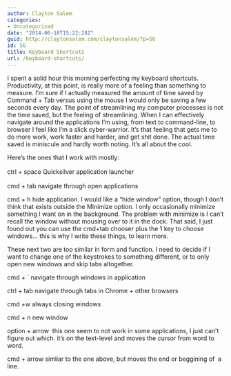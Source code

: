 ```yaml
---
author: Clayton Salem
categories:
- Uncategorized
date: "2014-06-10T15:22:28Z"
guid: http://claytonsalem.com/claytonsalem/?p=56
id: 56
title: Keyboard Shortcuts
url: /keyboard-shortcuts/
---
```

I spent a solid hour this morning perfecting my keyboard shortcuts. Productivity, at this point, is really more of a feeling than something to measure. I&#8217;m sure if I actually measured the amount of time saved by Command + Tab versus using the mouse I would only be saving a few seconds every day. The point of streamlining my computer processes is not the time saved, but the feeling of streamlining. When I can effectively navigate around the applications I&#8217;m using, from text to command-line, to browser I feel like I&#8217;m a slick cyber-warrior. It&#8217;s that feeling that gets me to do more work, work faster and harder, and get shit done. The actual time saved is miniscule and hardly worth noting. It&#8217;s all about the cool.

Here&#8217;s the ones that I work with mostly:

<span style="line-height: 1.5;">ctrl + space </span>Quicksilver<span style="line-height: 1.5;"> application launcher</span>

cmd + tab navigate through open applications

cmd + h hide application. I would like a &#8220;hide window&#8221; option, though I don&#8217;t think that exists outside the Minimize option. I only occasionally minimize something I want on in the background. The problem with minimize is I can&#8217;t recall the window without mousing over to it in the dock. That said, I just found out you can use the cmd+tab chooser plus the 1 key to choose windows&#8230; this is why I write these things, to learn more.

These next two are too similar in form and function. I need to decide if I want to change one of the keystrokes to something different, or to only open new windows and skip tabs altogether.

cmd + \` navigate through windows in application

ctrl + tab navigate through tabs in Chrome + other browsers

cmd +w always closing windows

cmd + n new window

option + arrow  this one seem to not work in some applications, I just can&#8217;t figure out which. it&#8217;s on the text-level and moves the cursor from word to word.

cmd + arrow simliar to the one above, but moves the end or beggining of  a line.